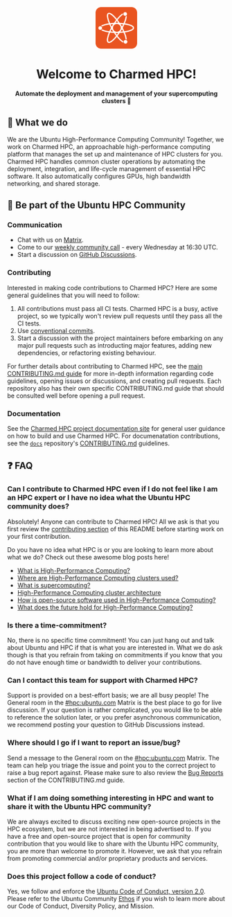 <div align="center">

<img src="../.github/images/charmed-hpc-logo.png" alt="HPC logo of white atom symbol on Ubuntu orange background" style="width: 10vw;" />

# Welcome to Charmed HPC!

__Automate the deployment and management of your supercomputing clusters 🚀__

</div>

## 🔬 What we do 

We are the Ubuntu High-Performance Computing Community! Together, we work on Charmed HPC, an approachable high-performance computing platform that manages the set up and 
maintenance of HPC clusters for you. Charmed HPC handles common cluster operations by automating the deployment, 
integration, and life-cycle management of essential HPC software. It also automatically configures GPUs, high bandwidth networking, and shared storage.

## 🤝 Be part of the Ubuntu HPC Community

### Communication

* Chat with us on [Matrix](https://matrix.to/#/#hpc:ubuntu.com).
* Come to our [weekly community call](https://meet.jit.si/Ubuntu-HPC&sa=D&source=calendar&ust=1750641827322789&usg=AOvVaw2czyrm-Ywrc9xBB7xB4tvJ) - every Wednesday at 16:30 UTC.
* Start a discussion on [GitHub Discussions](https://github.com/orgs/charmed-hpc/discussions).

### Contributing

Interested in making code contributions to Charmed HPC? Here are some general guidelines that you will need to follow:

1. All contributions must pass all CI tests. Charmed HPC is a busy, active project, so we typically won't review pull requests until they pass all the CI tests.
2. Use [conventional commits](https://www.conventionalcommits.org/en/v1.0.0/).
3. Start a discussion with the project maintainers before embarking on any major pull requests such as introducting major features, adding new dependencies, or refactoring existing behaviour. 

For further details about contributing to Charmed HPC, see the [main CONTRIBUTING.md guide](https://github.com/charmed-hpc/.github/CONTRIBUTING.md) for more in-depth information regarding code guidelines, opening issues or discussions, and creating pull requests. Each repository also has their own specific CONTRIBUTING.md guide that should be consulted well before opening a pull request.

### Documentation

See the [Charmed HPC project documentation site](https://canonical-charmed-hpc.readthedocs-hosted.com/latest/) for general user guidance on how to build and use Charmed HPC. For documenatation contributions, see the [`docs`](https://github.com/charmed-hpc/docs) repository's [CONTRIBUTING.md](https://github.com/charmed-hpc/docs/blob/main/CONTRIBUTING.md) guidelines.

## ❓ FAQ

### Can I contribute to Charmed HPC even if I do not feel like I am an HPC expert or I have no idea what the Ubuntu HPC community does?

Absolutely! Anyone can contribute to Charmed HPC! All we ask is that you first review the [contributing section](#contributing) of this README before starting work on your first contribution.

Do you have no idea what HPC is or you are looking to learn more about what we do? Check out these awesome blog posts here!

- [What is High-Performance Computing?](https://ubuntu.com/blog/what-is-high-performance-computing-hpc-part-1)
- [Where are High-Performance Computing clusters used?](https://ubuntu.com/blog/high-performance-computing-hpc-anywhere-part-2)
- [What is supercomputing?](https://ubuntu.com/blog/what-is-supercomputing-part-3)
- [High-Performance Computing cluster architecture](https://ubuntu.com/blog/hpc-cluster-architecture-part-4)
- [How is open-source software used in High-Performance Computing?](https://ubuntu.com/blog/open-source-in-hpc-part-5)
- [What does the future hold for High-Performance Computing?](https://ubuntu.com/blog/high-performance-computing-hpc-technologies-what-does-the-future-hold-part-6)

### Is there a time-commitment?

No, there is no specific time commitment! You can just hang out and talk about Ubuntu and HPC if that is what you are interested in. What we do ask though is that you refrain from taking on commitments if you know that you do not have enough time or bandwidth to deliver your contributions.

### Can I contact this team for support with Charmed HPC?

Support is provided on a best-effort basis; we are all busy people! The General room in the [#hpc:ubuntu.com](https://matrix.to/#/#hpc:ubuntu.com) Matrix is the best place to go for live discussion. If your question is rather complicated, you would like to be able to reference the solution later, or you prefer asynchronous communication, we recommend posting your question to GitHub Discussions instead.

### Where should I go if I want to report an issue/bug?

Send a message to the General room on the [#hpc:ubuntu.com](https://matrix.to/#/#hpc:ubuntu.com) Matrix. The team can help you triage the issue and point you to the correct project to raise a bug report against. Please make sure to also review the [Bug Reports](https://github.com/charmed-hpc/.github/blob/main/CONTRIBUTING.md#bug-reports) section of the CONTRIBUTING.md guide. 

### What if I am doing something interesting in HPC and want to share it with the Ubuntu HPC community?

We are always excited to discuss exciting new open-source projects in the HPC ecosystem, but we are not interested in being advertised to. If you have a free and open-source project that is open for community contribution that you would like to share with the Ubuntu HPC community, you are more than welcome to promote it. However, we ask that you refrain from promoting commercial and/or proprietary products and services.

### Does this project follow a code of conduct?

Yes, we follow and enforce the [Ubuntu Code of Conduct, version 2.0](https://ubuntu.com/community/ethos/code-of-conduct). Please refer to the Ubuntu Community [Ethos](https://ubuntu.com/community/ethos) if you wish to learn more about our Code of Conduct, Diversity Policy, and Mission.
